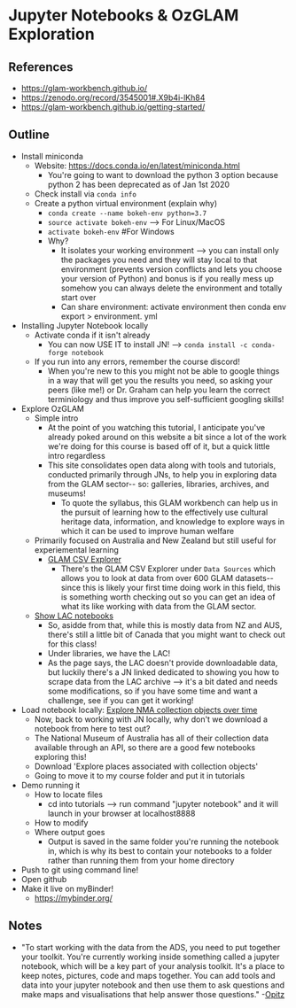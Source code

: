 # Jupyter Notebooks & OzGLAM Exploration


## References
- https://glam-workbench.github.io/
- https://zenodo.org/record/3545001#.X9b4i-lKh84
- https://glam-workbench.github.io/getting-started/

## Outline
- Install miniconda
  - Website: https://docs.conda.io/en/latest/miniconda.html
    - You're going to want to download the python 3 option because python 2 has been deprecated as of Jan 1st 2020
  - Check install via `conda info`
  - Create a python virtual environment (explain why)
    - `conda create --name bokeh-env python=3.7`
    - `source activate bokeh-env` --> For Linux/MacOS
    - `activate bokeh-env` #For Windows
    - Why?
      - It isolates your working environment --> you can install only the packages you need and they will stay local to that environment (prevents version conflicts and lets you choose your version of Python) and bonus is if you really mess up somehow you can always delete the environment and totally start over
      - Can share environment: activate environment then conda env export > environment. yml
- Installing Jupyter Notebook locally
  - Activate conda if it isn't already
    - You can now USE IT to install JN! --> `conda install -c conda-forge notebook`
  - If you run into any errors, remember the course discord!
    - When you're new to this you might not be able to google things in a way that will get you the results you need, so asking your peers (like me!) or Dr. Graham can help you learn the correct terminiology and thus improve you self-sufficient googling skills!
- Explore OzGLAM
  - Simple intro
    - At the point of you watching this tutorial, I anticipate you've already poked around on this website a bit since a lot of the work we're doing for this course is based off of it, but a quick little intro regardless
    - This site consolidates open data along with tools and tutorials, conducted primarily through JNs, to help you in exploring data from the GLAM sector-- so: galleries, libraries, archives, and museums!
      - To quote the syllabus, this GLAM workbench can help us in the pursuit of learning how to the effectively use cultural heritage data, information, and knowledge to explore ways in which it can be used to improve human welfare
  - Primarily focused on Australia and New Zealand but still useful for experiemental learning
    - [GLAM CSV Explorer](https://glam-workbench.github.io/csv-explorer/)
      - There's the GLAM CSV Explorer under `Data Sources` which allows you to look at data from over 600 GLAM datasets-- since this is likely your first time doing work in this field, this is something worth checking out so you can get an idea of what its like working with data from the GLAM sector.
  - [Show LAC notebooks](https://glam-workbench.github.io/lac/)
    - So, asidde from that, while this is mostly data from NZ and AUS, there's still a little bit of Canada that you might want to check out for this class!
    - Under libraries, we have the LAC!
    - As the page says, the LAC doesn't provide downloadable data, but luckily there's a JN linked dedicated to showing you how to scrape data from the LAC archive --> it's a bit dated and needs some modifications, so if you have some time and want a challenge, see if you can get it working!
- Load notebook locally: [Explore NMA collection objects over time](https://glam-workbench.github.io/nma/)
  - Now, back to working with JN locally, why don't we download a notebook from here to test out?
  - The National Museum of Australia has all of their collection data available through an API, so there are a good few notebooks exploring this!
  - Download 'Explore places associated with collection objects'
  - Going to move it to my course folder and put it in tutorials
- Demo running it
  - How to locate files
    - cd into tutorials --> run command "jupyter notebook" and it will launch in your browser at localhost8888
  - How to modify
  - Where output goes
    - Output is saved in the same folder you're running the notebook in, which is why its best to contain your notebooks to a folder rather than running them from your home directory
- Push to git using command line!
- Open github
- Make it live on myBinder!
  - https://mybinder.org/

## Notes
- "To start working with the data from the ADS, you need to put together your toolkit. You're currently working inside something called a jupyter notebook, which will be a key part of your analysis toolkit. It's a place to keep notes, pictures, code and maps together. You can add tools and data into your jupyter notebook and then use them to ask questions and make maps and visualisations that help answer those questions." -[Opitz](https://github.com/ropitz/spatialarchaeology/blob/master/ADSDataExercise.ipynb)
